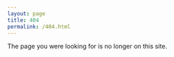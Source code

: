 ```yaml
---
layout: page
title: 404
permalink: /404.html
---
```


The page you were looking for is no longer on this site.

<div id="old"></div>

<script type="text/javascript">
  var path = location.pathname;
  var isOld = path.search(/\/200[1-7]\/200/) > -1;
  console.log(isOld);
  if (isOld) {
    var oldUrl = "https://web.archive.org/web/20070205185522/http://www.rememberjava.com" + path;
    var oldLink = "<a target='_blank' href='" + oldUrl + "'>" + oldUrl + "</a>";

    var old = document.getElementById("old");
    old.innerHTML = "It looks like you clicked a link to the old site. "
      + "It might still be available at the Internet Archive. Try this link:<br>"
      + oldLink;
  }
</script>
